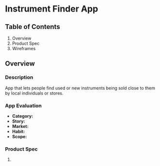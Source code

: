 # **Instrument Finder App**
## **Table of Contents**
1. Overview
2. Product Spec
3. Wireframes
## **Overview**
### **Description**
App that lets people find used or new instruments being sold close to them by local individuals or stores.
### **App Evaluation**
- **Category:**
- **Story:**
- **Market:**
- **Habit:**
- **Scope:**
### **Product Spec**
1.
